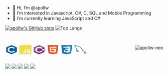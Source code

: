 - 👋 Hi, I’m @apollw
- 👀 I’m interested in Javascript, C#, C, SQL and Mobile Programming
- 🌱 I’m currently learning JavaScript and C#

<!---
apollw/apollw is a ✨ special ✨ repository because its `README.md` (this file) appears on your GitHub profile.
You can click the Preview link to take a look at your changes.
--->
  [![apollw's GitHub stats](https://github-readme-stats.vercel.app/api?username=apollw)](https://github.com/apollw/github-readme-stats)
  ![Top Langs](https://github-readme-stats.vercel.app/api/top-langs/?username=apollw&theme=tokyonight)

  ##
  
   <div style="display: inline_block"><br>
  <img align="center" alt="apollw-C" height="30" width="40" src="https://raw.githubusercontent.com/devicons/devicon/master/icons/c/c-plain.svg">
  <img align="center" alt="apollw-Js" height="30" width="40" src="https://raw.githubusercontent.com/devicons/devicon/master/icons/javascript/javascript-plain.svg">
  <img align="center" alt="apollw-Csharp" height="30" width="40" src="https://raw.githubusercontent.com/devicons/devicon/master/icons/csharp/csharp-original.svg">
  <img align="center" alt="apollw-HTML" height="30" width="40" src="https://raw.githubusercontent.com/devicons/devicon/master/icons/html5/html5-original.svg">
  <img align="center" alt="apollw-CSS" height="30" width="40" src="https://raw.githubusercontent.com/devicons/devicon/master/icons/css3/css3-original.svg">
  <img align="center" alt="apollw-Mysql" height="30" width="40" src="https://raw.githubusercontent.com/devicons/devicon/master/icons/mysql/mysql-original.svg">

  <img align="right" alt="apollw-neo" src="https://media.giphy.com/media/Pqp4Y64TcGwJa/giphy.gif">
</div>

  ##

<div> 
  <a href="https://www.youtube.com/channel/UCU77D9r32pEwanXyx0C-zGw" target="_blank"><img src="https://img.shields.io/badge/YouTube-FF0000?style=for-the-badge&logo=youtube&logoColor=white" target="_blank"></a>
  <a href="https://instagram.com/apollw" target="_blank"><img src="https://img.shields.io/badge/-Instagram-%23E4405F?style=for-the-badge&logo=instagram&logoColor=white" target="_blank"></a>
 	<a href="https://www.twitch.tv/apollw" target="_blank"><img src="https://img.shields.io/badge/Twitch-9146FF?style=for-the-badge&logo=twitch&logoColor=white" target="_blank"></a>
  <a href = "mailto:apollw@gmail.com"><img src="https://img.shields.io/badge/-Gmail-%23333?style=for-the-badge&logo=gmail&logoColor=white" target="_blank"></a>
  <a href="https://www.linkedin.com/in/leanderson-silva-a104448b" target="_blank"><img src="https://img.shields.io/badge/-LinkedIn-%230077B5?style=for-the-badge&logo=linkedin&logoColor=white" target="_blank"></a> 

</div>
